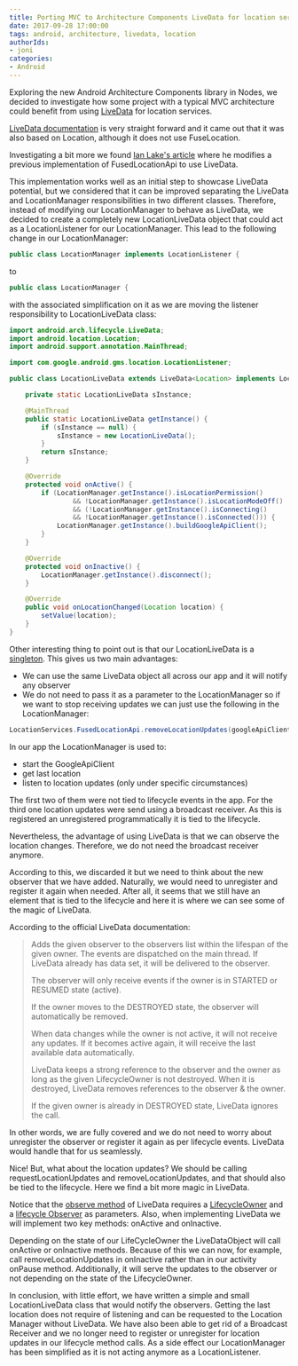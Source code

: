 ```yaml
---
title: Porting MVC to Architecture Components LiveData for location services
date: 2017-09-28 17:00:00
tags: android, architecture, livedata, location
authorIds:
- joni
categories:
- Android
---
```


Exploring the new Android Architecture Components library in Nodes, we decided to investigate how some project with a typical MVC architecture could benefit from using [LiveData](https://developer.android.com/reference/android/arch/lifecycle/LiveData.html) for location services.

[LiveData documentation](https://developer.android.com/topic/libraries/architecture/livedata.html) is very straight forward and it came out that it was also based on Location, although it does not use FuseLocation. 

Investigating a bit more we found [Ian Lake's article](https://medium.com/google-developers/lifecycle-aware-data-loading-with-android-architecture-components-f95484159de4) where he modifies a previous implementation of FusedLocationApi to use LiveData.

This implementation works well as an initial step to showcase LiveData potential, but we considered that it can be improved separating the LiveData and LocationManager responsibilities in two different classes. Therefore, instead of modifying our LocationManager to behave as LiveData, we decided to create a completely new LocationLiveData object that could act as a LocationListener for our LocationManager. This lead to the following change in our LocationManager:

```java
public class LocationManager implements LocationListener {
```
to

```java
public class LocationManager {
```

with the associated simplification on it as we are moving the listener responsibility to LocationLiveData class:

```java
import android.arch.lifecycle.LiveData;
import android.location.Location;
import android.support.annotation.MainThread;

import com.google.android.gms.location.LocationListener;

public class LocationLiveData extends LiveData<Location> implements LocationListener {

    private static LocationLiveData sInstance;

    @MainThread
    public static LocationLiveData getInstance() {
        if (sInstance == null) {
            sInstance = new LocationLiveData();
        }
        return sInstance;
    }

    @Override
    protected void onActive() {
        if (LocationManager.getInstance().isLocationPermission()
                && !LocationManager.getInstance().isLocationModeOff()
                && (!LocationManager.getInstance().isConnecting()
                && !LocationManager.getInstance().isConnected())) {
            LocationManager.getInstance().buildGoogleApiClient();
        }
    }

    @Override
    protected void onInactive() {
        LocationManager.getInstance().disconnect();
    }

    @Override
    public void onLocationChanged(Location location) {
        setValue(location);
    }
}
```

Other interesting thing to point out is that our LocationLiveData is a [singleton](https://en.wikipedia.org/wiki/Singleton_pattern). This gives us two main advantages:

- We can use the same LiveData object all across our app and it will notify any observer
- We do not need to pass it as a parameter to the LocationManager so if we want to stop receiving updates we can just use the following in the LocationManager:

```java
LocationServices.FusedLocationApi.removeLocationUpdates(googleApiClient, LocationLiveData.getInstance());
```

In our app the LocationManager is used to:

- start the GoogleApiClient
- get last location
- listen to location updates (only under specific circumstances)

The first two of them were not tied to lifecycle events in the app. For the third one location updates were send using a broadcast receiver. As this is registered an unregistered programmatically it is tied to the lifecycle.

Nevertheless, the advantage of using LiveData is that we can observe the location changes. Therefore, we do not need the broadcast receiver anymore.

According to this, we discarded it but we need to think about the new observer that we have added. Naturally, we would need to unregister and register it again when needed. After all, it seems that we still have an element that is tied to the lifecycle and here it is where we can see some of the magic of LiveData.

According to the official LiveData documentation:

> Adds the given observer to the observers list within the lifespan of the given owner. The events are dispatched on the main thread. If LiveData already has data set, it will be delivered to the observer.
>
> The observer will only receive events if the owner is in STARTED or RESUMED state (active).
>
> If the owner moves to the DESTROYED state, the observer will automatically be removed.
>
> When data changes while the owner is not active, it will not receive any updates. If it becomes active again, it will receive the last available data automatically.
>
> LiveData keeps a strong reference to the observer and the owner as long as the given LifecycleOwner is not destroyed. When it is destroyed, LiveData removes references to the observer & the owner.
>
> If the given owner is already in DESTROYED state, LiveData ignores the call.

In other words, we are fully covered and we do not need to worry about unregister the observer or register it again as per lifecycle events. LiveData would handle that for us seamlessly.

Nice! But, what about the location updates? We should be calling requestLocationUpdates and removeLocationUpdates, and that should also be tied to the lifecycle. Here we find a bit more magic in LiveData.

Notice that the [observe method](https://developer.android.com/reference/android/arch/lifecycle/LiveData.html#observe(android.arch.lifecycle.LifecycleOwner,%20android.arch.lifecycle.Observer%3CT%3E)) of LiveData requires a [LifecycleOwner](https://developer.android.com/reference/android/arch/lifecycle/LifecycleOwner.html) and a [lifecycle Observer](https://developer.android.com/reference/android/arch/lifecycle/Observer.html) as parameters. Also, when implementing LiveData we will implement two key methods: onActive and onInactive. 

Depending on the state of our LifeCycleOwner the LiveDataObject will call onActive or onInactive methods. Because of this we can now, for example, call removeLocationUpdates in onInactive rather than in our activity onPause method. Additionally, it will serve the updates to the observer or not depending on the state of the LifecycleOwner. 

In conclusion, with little effort, we have written a simple and small LocationLiveData class that would notify the observers. Getting the last location does not require of listening and can be requested to the Location Manager without LiveData. We have also been able to get rid of a Broadcast Receiver and we no longer need to register or unregister for location updates in our lifecycle method calls. As a side effect our LocationManager has been simplified as it is not acting anymore as a LocationListener.



